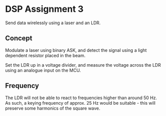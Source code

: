 # DSP Assignment 3
Send data wirelessly using a laser and an LDR.

## Concept
Modulate a laser using binary ASK, and detect the signal using a light dependent resistor placed in the beam. 

Set the LDR up in a voltage divider, and measure the voltage across the LDR using an analogue input on the MCU.

## Frequency 

The LDR will not be able to react to frequencies higher than around 50 Hz. As such, a keying frequency of approx. 25 Hz would be suitable - this will preserve some harmonics of the square wave.